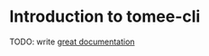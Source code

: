 # Introduction to tomee-cli

TODO: write [great documentation](http://jacobian.org/writing/what-to-write/)
